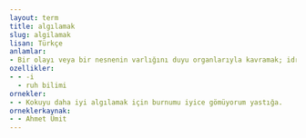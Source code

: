 ```yaml
---
layout: term
title: algılamak
slug: algilamak
lisan: Türkçe
anlamlar:
- Bir olayı veya bir nesnenin varlığını duyu organlarıyla kavramak; idrak etmek
ozellikler:
- - -i
  - ruh bilimi
ornekler:
- - Kokuyu daha iyi algılamak için burnumu iyice gömüyorum yastığa.
orneklerkaynak:
- - Ahmet Ümit
---
```

